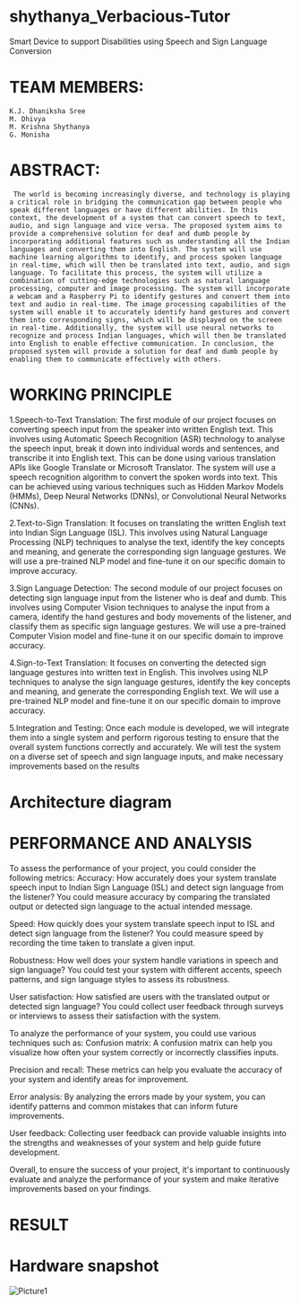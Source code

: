 # shythanya_Verbacious-Tutor
Smart Device to support Disabilities using Speech and Sign Language Conversion

# TEAM MEMBERS:

	K.J. Dhaniksha Sree
	M. Dhivya                                          
	M. Krishna Shythanya                    
	G. Monisha

# ABSTRACT:
     The world is becoming increasingly diverse, and technology is playing a critical role in bridging the communication gap between people who speak different languages or have different abilities. In this context, the development of a system that can convert speech to text, audio, and sign language and vice versa. The proposed system aims to provide a comprehensive solution for deaf and dumb people by incorporating additional features such as understanding all the Indian languages and converting them into English. The system will use machine learning algorithms to identify, and process spoken language in real-time, which will then be translated into text, audio, and sign language. To facilitate this process, the system will utilize a combination of cutting-edge technologies such as natural language processing, computer and image processing. The system will incorporate a webcam and a Raspberry Pi to identify gestures and convert them into text and audio in real-time. The image processing capabilities of the system will enable it to accurately identify hand gestures and convert them into corresponding signs, which will be displayed on the screen in real-time. Additionally, the system will use neural networks to recognize and process Indian languages, which will then be translated into English to enable effective communication. In conclusion, the proposed system will provide a solution for deaf and dumb people by enabling them to communicate effectively with others.

# WORKING PRINCIPLE

1.Speech-to-Text Translation: The first module of our project focuses on converting speech input from the speaker into written English text. This involves using Automatic Speech Recognition (ASR) technology to analyse the speech input, break it down into individual words and sentences, and transcribe it into English text. This can be done using various translation APIs like Google Translate or Microsoft Translator. The system will use a speech recognition algorithm to convert the spoken words into text. This can be achieved using various techniques such as Hidden Markov Models (HMMs), Deep Neural Networks (DNNs), or Convolutional Neural Networks (CNNs).

 2.Text-to-Sign Translation: It focuses on translating the written English text into Indian Sign Language (ISL). This involves using Natural Language Processing (NLP) techniques to analyse the text, identify the key concepts and meaning, and generate the corresponding sign language gestures. We will use a pre-trained NLP model and fine-tune it on our specific domain to improve accuracy.
 
3.Sign Language Detection: The second module of our project focuses on detecting sign language input from the listener who is deaf and dumb. This involves using Computer Vision techniques to analyse the input from a camera, identify the hand gestures and body movements of the listener, and classify them as specific sign language gestures. We will use a pre-trained Computer Vision model and fine-tune it on our specific domain to improve accuracy.

4.Sign-to-Text Translation: It focuses on converting the detected sign language gestures into written text in English. This involves using NLP techniques to analyse the sign language gestures, identify the key concepts and meaning, and generate the corresponding English text. We will use a pre-trained NLP model and fine-tune it on our specific domain to improve accuracy. 

5.Integration and Testing: Once each module is developed, we will integrate them into a single system and perform rigorous testing to ensure that the overall system functions correctly and accurately. We will test the system on a diverse set of speech and sign language inputs, and make necessary improvements based on the results

# Architecture diagram


 

                                   

# PERFORMANCE AND ANALYSIS
To assess the performance of your project, you could consider the following metrics:
Accuracy: How accurately does your system translate speech input to Indian Sign Language (ISL) and detect sign language from the listener? You could measure accuracy by comparing the translated output or detected sign language to the actual intended message.

Speed: How quickly does your system translate speech input to ISL and detect sign language from the listener? You could measure speed by recording the time taken to translate a given input.

Robustness: How well does your system handle variations in speech and sign language? You could test your system with different accents, speech patterns, and sign language styles to assess its robustness.

User satisfaction: How satisfied are users with the translated output or detected sign language? You could collect user feedback through surveys or interviews to assess their satisfaction with the system.

To analyze the performance of your system, you could use various techniques such as:
Confusion matrix: A confusion matrix can help you visualize how often your system correctly or incorrectly classifies inputs.

Precision and recall: These metrics can help you evaluate the accuracy of your system and identify areas for improvement.

Error analysis: By analyzing the errors made by your system, you can identify patterns and common mistakes that can inform future improvements.

User feedback: Collecting user feedback can provide valuable insights into the strengths and weaknesses of your system and help guide future development.

Overall, to ensure the success of your project, it's important to continuously evaluate and analyze the performance of your system and make iterative improvements based on your findings.
# RESULT
# Hardware snapshot
![Picture1](https://github.com/KrishnaShythanya/shythanya_Verbacious-Tutor/assets/110541020/bcfec60e-a224-45ed-acc7-44881b3076a8)
